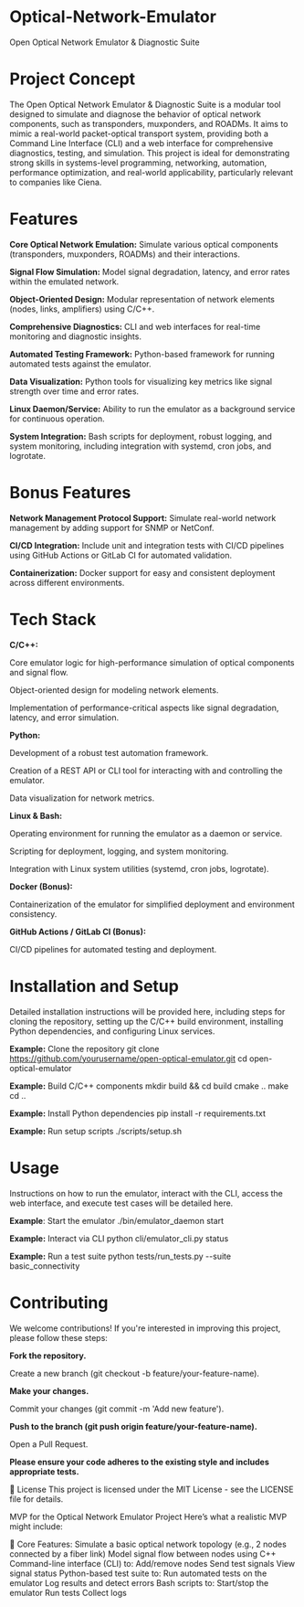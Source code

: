 Optical-Network-Emulator
=

Open Optical Network Emulator & Diagnostic Suite
# Project Concept
The Open Optical Network Emulator & Diagnostic Suite is a modular tool designed to simulate and diagnose the behavior of optical network components, such as transponders, muxponders, and ROADMs. It aims to mimic a real-world packet-optical transport system, providing both a Command Line Interface (CLI) and a web interface for comprehensive diagnostics, testing, and simulation. This project is ideal for demonstrating strong skills in systems-level programming, networking, automation, performance optimization, and real-world applicability, particularly relevant to companies like Ciena.

# Features
**Core Optical Network Emulation:** Simulate various optical components (transponders, muxponders, ROADMs) and their interactions.

**Signal Flow Simulation:** Model signal degradation, latency, and error rates within the emulated network.

**Object-Oriented Design:** Modular representation of network elements (nodes, links, amplifiers) using C/C++.

**Comprehensive Diagnostics:** CLI and web interfaces for real-time monitoring and diagnostic insights.

**Automated Testing Framework:** Python-based framework for running automated tests against the emulator.

**Data Visualization:** Python tools for visualizing key metrics like signal strength over time and error rates.

**Linux Daemon/Service:** Ability to run the emulator as a background service for continuous operation.

**System Integration:** Bash scripts for deployment, robust logging, and system monitoring, including integration with systemd, cron jobs, and logrotate.

# Bonus Features
**Network Management Protocol Support:** Simulate real-world network management by adding support for SNMP or NetConf.

**CI/CD Integration:** Include unit and integration tests with CI/CD pipelines using GitHub Actions or GitLab CI for automated validation.

**Containerization:** Docker support for easy and consistent deployment across different environments.

# Tech Stack
**C/C++:**

Core emulator logic for high-performance simulation of optical components and signal flow.

Object-oriented design for modeling network elements.

Implementation of performance-critical aspects like signal degradation, latency, and error simulation.

**Python:**

Development of a robust test automation framework.

Creation of a REST API or CLI tool for interacting with and controlling the emulator.

Data visualization for network metrics.

**Linux & Bash:**

Operating environment for running the emulator as a daemon or service.

Scripting for deployment, logging, and system monitoring.

Integration with Linux system utilities (systemd, cron jobs, logrotate).

**Docker (Bonus):**

Containerization of the emulator for simplified deployment and environment consistency.

**GitHub Actions / GitLab CI (Bonus):**

CI/CD pipelines for automated testing and deployment.

# Installation and Setup
Detailed installation instructions will be provided here, including steps for cloning the repository, setting up the C/C++ build environment, installing Python dependencies, and configuring Linux services.

**Example:** Clone the repository
git clone https://github.com/yourusername/open-optical-emulator.git
cd open-optical-emulator

**Example:** Build C/C++ components
mkdir build && cd build
cmake ..
make
cd ..

**Example:** Install Python dependencies
pip install -r requirements.txt

**Example:** Run setup scripts
./scripts/setup.sh

# Usage
Instructions on how to run the emulator, interact with the CLI, access the web interface, and execute test cases will be detailed here.

**Example**: Start the emulator
./bin/emulator_daemon start

**Example:** Interact via CLI
python cli/emulator_cli.py status

**Example:** Run a test suite
python tests/run_tests.py --suite basic_connectivity

# Contributing
We welcome contributions! If you're interested in improving this project, please follow these steps:

**Fork the repository.**

Create a new branch (git checkout -b feature/your-feature-name).

**Make your changes.**

Commit your changes (git commit -m 'Add new feature').

**Push to the branch (git push origin feature/your-feature-name).**

Open a Pull Request.

**Please ensure your code adheres to the existing style and includes appropriate tests.**

📄 License
This project is licensed under the MIT License - see the LICENSE file for details.

MVP for the Optical Network Emulator Project
Here’s what a realistic MVP might include:

🔹 Core Features:
Simulate a basic optical network topology (e.g., 2 nodes connected by a fiber link)
Model signal flow between nodes using C++
Command-line interface (CLI) to:
Add/remove nodes
Send test signals
View signal status
Python-based test suite to:
Run automated tests on the emulator
Log results and detect errors
Bash scripts to:
Start/stop the emulator
Run tests
Collect logs
